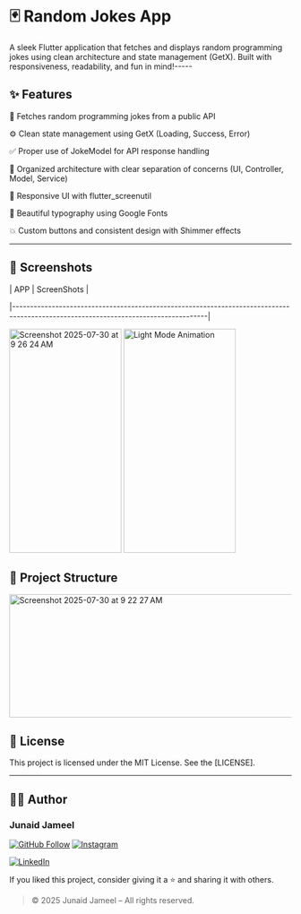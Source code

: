 # 🃏 Random Jokes App

A sleek Flutter application that fetches and displays random programming jokes using clean architecture and state management (GetX). Built with responsiveness, readability, and fun in mind!-----

## ✨ Features

🔁 Fetches random programming jokes from a public API

⚙️ Clean state management using GetX (Loading, Success, Error)

✅ Proper use of JokeModel for API response handling

🧪 Organized architecture with clear separation of concerns (UI, Controller, Model, Service)

📱 Responsive UI with flutter_screenutil

🎨 Beautiful typography using Google Fonts

💥 Custom buttons and consistent design with Shimmer effects



---

## 📸 Screenshots

| APP | ScreenShots |

|------------------------------------------------------------------------------------------------------------------------------------|

<img width="200" height="400" alt="Screenshot 2025-07-30 at 9 26 24 AM" src="https://github.com/user-attachments/assets/90304a85-49c1-4d47-9c69-65a782790758" />
<img src="https://github.com/user-attachments/assets/f7d3894b-e49b-42bf-bb52-a4011905b488" width="200" height="400" alt="Light Mode Animation"/>

## 🧱 Project Structure

<img width="700" height="220" alt="Screenshot 2025-07-30 at 9 22 27 AM" src="https://github.com/user-attachments/assets/70bc5e8a-7567-46f1-94f4-16fb2675e5c7" />



## 📜 License

This project is licensed under the MIT License. See the [LICENSE].

---

## 🧑‍💻 Author

### Junaid Jameel

<p align="left">
  <a href="https://github.com/JunaidJameel"><img src="https://img.shields.io/badge/GitHub-Follow-blue?logo=github" alt="GitHub Follow"/></a>
  <a href="https://www.instagram.com/junaid_jamel/?igsh=YW44MGk4OHQ5M2Mx"><img src="https://img.shields.io/badge/Instagram-Follow-e4405f?logo=instagram" alt="Instagram"/></a>

  <a href="https://www.linkedin.com/in/junaidjameel"><img src="https://img.shields.io/badge/LinkedIn-Connect-0077B5?logo=linkedin" alt="LinkedIn"/></a>
</p>

If you liked this project, consider giving it a ⭐ and sharing it with others.

> © 2025 Junaid Jameel – All rights reserved.
